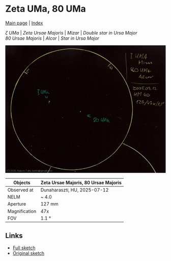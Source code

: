 # Zeta UMa, 80 UMa

[Main page](../pages/index.md) | [Index](../pages/obj_index.md)

_ζ UMa_ | _Zeta Ursae Majoris_ | _Mizar_ | _Double star in Ursa Major_  
_80 Ursae Majoris_ | _Alcor_ | _Star in Ursa Major_  

![Zeta UMa, 80 UMa](../img/zeta-uma-80-uma-20250715.jpg)

Objects | Zeta Ursae Majoris, 80 Ursae Majoris
-|-
Observed at | Dunaharaszti, HU, 2025-07-12
NELM | ~ 4.0
Aperture | 127 mm
Magnification | 47x
FOV | 1.1 °


## Links

- [Full sketch](../img/zeta-uma-80-uma-kappa-her-20250715.jpg)
- [Original sketch](../scan/20250715_1.jpg)
